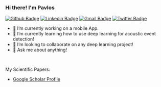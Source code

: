 ### Hi there! I'm Pavlos 


[![Github Badge](https://img.shields.io/badge/-Github-000?style=flat-square&logo=Github&logoColor=white&link=https://github.com/p4vlos)](https://github.com/p4vlos)
[![Linkedin Badge](https://img.shields.io/badge/-LinkedIn-blue?style=flat-square&logo=Linkedin&logoColor=white&link=https://www.linkedin.com/in/pavlosnicolaou/)](https://www.linkedin.com/in/pavlosnicolaou/)
[![Gmail Badge](https://img.shields.io/badge/-Gmail-c14438?style=flat-square&logo=Gmail&logoColor=white&link=mailto:pavnicolaou@hotmail.com)](mailto:pavnicolaou@hotmail.com)
[![Twitter Badge](https://img.shields.io/badge/Twitter--_.svg?style=social&logo=twitter&logo=Twitter&logoColor=white&link=https://twitter.com/pavlosnicolaou)](https://twitter.com/pavlosnicolaou)


- 🔭 I’m currently working on a mobile App.
- 🌱 I’m currently learning how to use deep learning for acoustic event detection!
- 👯 I’m looking to collaborate on any deep learning project!
- 💬 Ask me about anything!

&nbsp;

My Scientific Papers:
- [Google Scholar Profile](https://scholar.google.com/citations?user=OieXGCcAAAAJ&hl=en)

